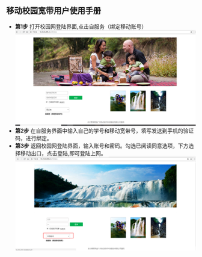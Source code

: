 ## 移动校园宽带用户使用手册

- **第1步** 打开校园网登陆界面,点击自服务（绑定移动账号）
![Image](1.png)
- **第2步** 在自服务界面中输入自己的学号和移动宽带号，填写发送到手机的验证码，进行绑定。
- **第3步** 返回校园网登陆界面，输入账号和密码。勾选已阅读同意选项，下方选择移动出口，点击登陆,即可登陆上网。
![Image](2.png)
